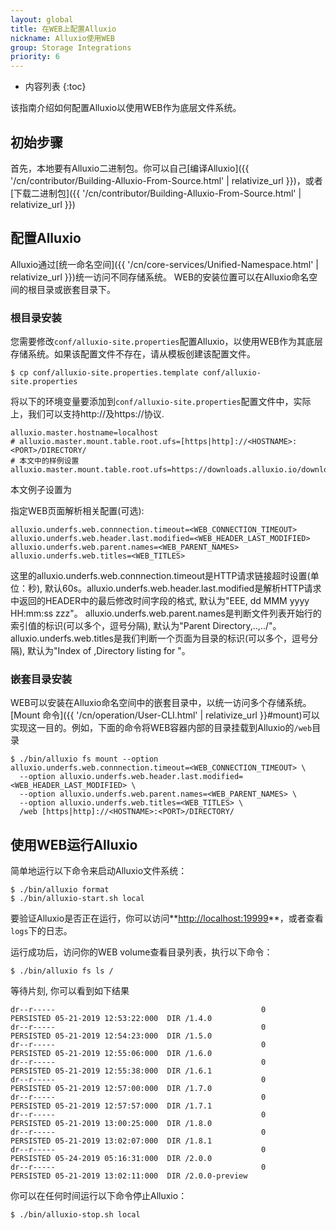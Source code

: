 ```yaml
---
layout: global
title: 在WEB上配置Alluxio
nickname: Alluxio使用WEB
group: Storage Integrations
priority: 6
---
```


* 内容列表
{:toc}

该指南介绍如何配置Alluxio以使用WEB作为底层文件系统。

## 初始步骤

首先，本地要有Alluxio二进制包。你可以自己[编译Alluxio]({{ '/cn/contributor/Building-Alluxio-From-Source.html' | relativize_url }})，或者[下载二进制包]({{ '/cn/contributor/Building-Alluxio-From-Source.html' | relativize_url }})

## 配置Alluxio

Alluxio通过[统一命名空间]({{ '/cn/core-services/Unified-Namespace.html' | relativize_url }})统一访问不同存储系统。 WEB的安装位置可以在Alluxio命名空间的根目录或嵌套目录下。

### 根目录安装
您需要修改`conf/alluxio-site.properties`配置Alluxio，以使用WEB作为其底层存储系统。如果该配置文件不存在，请从模板创建该配置文件。

```console
$ cp conf/alluxio-site.properties.template conf/alluxio-site.properties
```

将以下的环境变量要添加到`conf/alluxio-site.properties`配置文件中，实际上，我们可以支持http://及https://协议.

```
alluxio.master.hostname=localhost
# alluxio.master.mount.table.root.ufs=[https|http]://<HOSTNAME>:<PORT>/DIRECTORY/
# 本文中的样例设置
alluxio.master.mount.table.root.ufs=https://downloads.alluxio.io/downloads/files/
```

本文例子设置为

指定WEB页面解析相关配置(可选):
```
alluxio.underfs.web.connnection.timeout=<WEB_CONNECTION_TIMEOUT>
alluxio.underfs.web.header.last.modified=<WEB_HEADER_LAST_MODIFIED>
alluxio.underfs.web.parent.names=<WEB_PARENT_NAMES>
alluxio.underfs.web.titles=<WEB_TITLES>
```
这里的alluxio.underfs.web.connnection.timeout是HTTP请求链接超时设置(单位：秒), 默认60s。alluxio.underfs.web.header.last.modified是解析HTTP请求中返回的HEADER中的最后修改时间字段的格式, 默认为"EEE, dd MMM yyyy HH:mm:ss zzz"。 alluxio.underfs.web.parent.names是判断文件列表开始行的索引值的标识(可以多个，逗号分隔), 默认为"Parent Directory,..,../"。 alluxio.underfs.web.titles是我们判断一个页面为目录的标识(可以多个，逗号分隔), 默认为"Index of ,Directory listing for "。

### 嵌套目录安装

WEB可以安装在Alluxio命名空间中的嵌套目录中，以统一访问多个存储系统。 
[Mount 命令]({{ '/cn/operation/User-CLI.html' | relativize_url }}#mount)可以实现这一目的。例如，下面的命令将WEB容器内部的目录挂载到Alluxio的`/web`目录

```console
$ ./bin/alluxio fs mount --option alluxio.underfs.web.connnection.timeout=<WEB_CONNECTION_TIMEOUT> \
  --option alluxio.underfs.web.header.last.modified=<WEB_HEADER_LAST_MODIFIED> \
  --option alluxio.underfs.web.parent.names=<WEB_PARENT_NAMES> \
  --option alluxio.underfs.web.titles=<WEB_TITLES> \
  /web [https|http]://<HOSTNAME>:<PORT>/DIRECTORY/ 
```

## 使用WEB运行Alluxio

简单地运行以下命令来启动Alluxio文件系统：

```console
$ ./bin/alluxio format
$ ./bin/alluxio-start.sh local
```

要验证Alluxio是否正在运行，你可以访问**[http://localhost:19999](http://localhost:19999)**，或者查看`logs`下的日志。

运行成功后，访问你的WEB volume查看目录列表，执行以下命令：

```console
$ ./bin/alluxio fs ls /
```

等待片刻, 你可以看到如下结果

```
dr--r-----                                              0       PERSISTED 05-21-2019 12:53:22:000  DIR /1.4.0
dr--r-----                                              0       PERSISTED 05-21-2019 12:54:23:000  DIR /1.5.0
dr--r-----                                              0       PERSISTED 05-21-2019 12:55:06:000  DIR /1.6.0
dr--r-----                                              0       PERSISTED 05-21-2019 12:55:38:000  DIR /1.6.1
dr--r-----                                              0       PERSISTED 05-21-2019 12:57:00:000  DIR /1.7.0
dr--r-----                                              0       PERSISTED 05-21-2019 12:57:57:000  DIR /1.7.1
dr--r-----                                              0       PERSISTED 05-21-2019 13:00:25:000  DIR /1.8.0
dr--r-----                                              0       PERSISTED 05-21-2019 13:02:07:000  DIR /1.8.1
dr--r-----                                              0       PERSISTED 05-24-2019 05:16:31:000  DIR /2.0.0
dr--r-----                                              0       PERSISTED 05-21-2019 13:02:11:000  DIR /2.0.0-preview
```

你可以在任何时间运行以下命令停止Alluxio：

```console
$ ./bin/alluxio-stop.sh local
```
